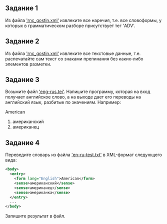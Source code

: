 ## Задание 1

Из файла ['rnc_gostin.xml'](https://github.com/DariaRyzhova/Computational-Lexicography-2023/blob/main/rnc_gostin.xml) извлеките все наречия, т.е. все словоформы, у которых в грамматическом разборе присутствует тег 'ADV'.

## Задание 2

Из файла ['rnc_gostin.xml'](https://github.com/DariaRyzhova/Computational-Lexicography-2023/blob/main/rnc_gostin.xml) извлеките все текстовые данные, т.е. распечатайте сам текст со знаками препинания без каких-либо элементов разметки.

## Задание 3

Возьмите файл ['eng-rus.tei'](https://github.com/DariaRyzhova/Computational-Lexicography-2023/blob/main/eng-rus.tei). Напишите программу, которая на вход получает английское слово, а на выходе дает его переводы на английский язык, разбитые по значениям. Например:

American
1. американский
2. американец

## Задание 4

Переведите словарь из файла ['en-ru-test.txt'](https://github.com/DariaRyzhova/Computational-Lexicography-2023/blob/main/en-ru-test.txt) в XML-формат следующего вида: 

```xml
<body>
  <entry>
    <form lang="English">American</form>
    <sense>американский</sense>
    <sense>американец</sense>
    <sense>американка</sense>
  </entry>
  ...
</body>
```

Запишите результат в файл.
